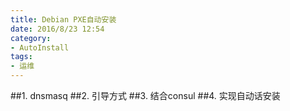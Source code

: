 ```yaml
---
title: Debian PXE自动安装
date: 2016/8/23 12:54
category:
- AutoInstall
tags:
- 运维
---
```

##1. dnsmasq
##2. 引导方式
##3. 结合consul
##4. 实现自动话安装


